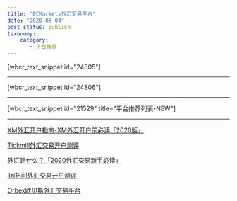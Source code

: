 ```yaml
---
title: "ECMarkets外汇交易平台"
date: "2020-08-04"
post_status: publish
taxonomy:
    category: 
       - 平台推荐
---
```


\[wbcr\_text\_snippet id="24805"\]

* * *

\[wbcr\_text\_snippet id="24806"\]

* * *

\[wbcr\_text\_snippet id="21529" title="平台推荐列表-NEW"\]

* * *

[XM外汇开户指南-XM外汇开户前必读「2020版」](https://we.laowei8.com/xm-forex-broker-guide.html)

[Tickmill外汇交易开户测评](https://we.laowei8.com/tickmill-reviews.html)

[外汇是什么？「2020外汇交易新手必读」](https://we.laowei8.com/what-is-forex.html)

[Tri拓利外汇交易开户测评](https://we.laowei8.com/tri-reviews.html)

[Orbex欧贝斯外汇交易平台](https://we.laowei8.com/orbex-reviews.html)
